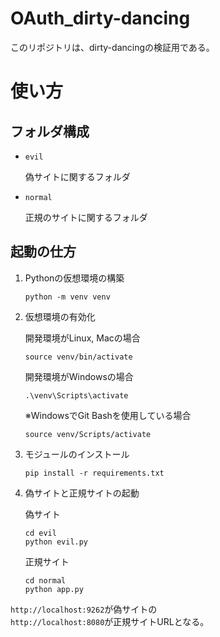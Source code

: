 # OAuth_dirty-dancing
このリポジトリは、dirty-dancingの検証用である。

# 使い方
## フォルダ構成
- `evil`

    偽サイトに関するフォルダ
- `normal`

    正規のサイトに関するフォルダ

## 起動の仕方
1. Pythonの仮想環境の構築
    ```
    python -m venv venv
    ```

2. 仮想環境の有効化

    開発環境がLinux, Macの場合
    ```
    source venv/bin/activate
    ```

    開発環境がWindowsの場合
    ```
    .\venv\Scripts\activate
    ```

    ※WindowsでGit Bashを使用している場合
    ```
    source venv/Scripts/activate
    ```

3. モジュールのインストール
    ```
    pip install -r requirements.txt
    ```

4. 偽サイトと正規サイトの起動

    偽サイト
    ```
    cd evil
    python evil.py
    ```

    正規サイト
    ```
    cd normal
    python app.py
    ```

`http://localhost:9262`が偽サイトの<br>
`http://localhost:8080`が正規サイトURLとなる。